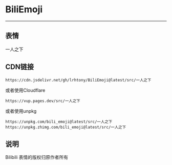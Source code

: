 # BiliEmoji
---
## 表情
一人之下
## CDN链接
```
https://cdn.jsdelivr.net/gh/lrhtony/BiliEmoji@latest/src/一人之下
```
或者使用Cloudflare
```
https://vup.pages.dev/src/一人之下
```
或者使用unpkg
```
https://unpkg.com/bili_emoji@latest/src/一人之下
https://unpkg.zhimg.com/bili_emoji@latest/src/一人之下
```
## 说明
Bilibili 表情的版权归原作者所有
